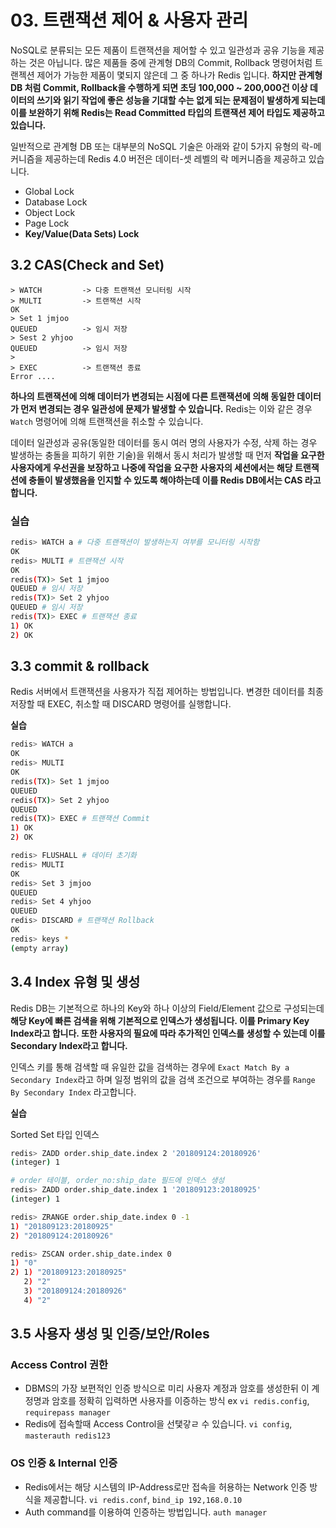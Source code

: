 # 03. 트랜잭션 제어 & 사용자 관리

NoSQL로 분류되는 모든 제품이 트랜잭션을 제어할 수 있고 일관성과 공유 기능을 제공하는 것은 아닙니다. 많은 제품들 중에 관계형 DB의 Commit, Rollback 명령어처럼 트랜젝션 제어가 가능한 제품이 몇되지 않은데 그 중 하나가 Redis 입니다. **하지만 관계형 DB 처럼 Commit, Rollback을 수행하게 되면 초딩 100,000 ~ 200,000건 이상 데이터의 쓰기와 읽기 작업에 좋은 성능을 기대할 수는 없게 되는 문제점이 발생하게 되는데 이를 보완하기 위해 Redis는 Read Committed 타입의 트랜잭션 제어 타입도 제공하고 있습니다.**

일반적으로 관계형 DB 또는 대부분의 NoSQL 기술은 아래와 같이 5가지 유형의 락-메커니즘을 제공하는데 Redis 4.0 버전은 데이터-셋 레벨의 락 메커니즘을 제공하고 있습니다.

- Global Lock
- Database Lock
- Object Lock
- Page Lock
- **Key/Value(Data Sets) Lock**



## 3.2 CAS(Check and Set)

```
> WATCH         -> 다중 트랜잭션 모니터링 시작
> MULTI         -> 트랜잭션 시작
OK              
> Set 1 jmjoo   
QUEUED          -> 임시 저장
> Sest 2 yhjoo  
QUEUED          -> 임시 저장
>
> EXEC          -> 트랜잭션 종료
Error ....
```

**하나의 트랜잭션에 의해 데이터가 변경되는 시점에 다른 트랜잭션에 의해 동일한 데이터가 먼저 변경되는 경우 일관성에 문제가 발생할 수 있습니다.** Redis는 이와 같은 경우 `Watch` 명령어에 의해 트랜잭션을 취소할 수 있습니다.

데이터 일관성과 공유(동일한 데이터를 동시 여러 명의 사용자가 수정, 삭제 하는 경우 발생하는 충돌을 피하기 위한 기술)을 위해서 동시 처리가 발생할 때 먼저 **작업을 요구한 사용자에게 우선권을 보장하고 나중에 작업을 요구한 사용자의 세션에서는 해당 트랜잭션에 충돌이 발생했음을 인지할 수 있도록 해야하는데 이를 Redis DB에서는 CAS 라고 합니다.**



### 실습

```bash
redis> WATCH a # 다중 트랜잭션이 발생하는지 여부를 모니터링 시작함
OK
redis> MULTI # 트랜잭션 시작
OK
redis(TX)> Set 1 jmjoo
QUEUED # 임시 저장
redis(TX)> Set 2 yhjoo
QUEUED # 임시 저장
redis(TX)> EXEC # 트랜잭션 종료
1) OK
2) OK
```



## 3.3 commit & rollback

Redis 서버에서 트랜잭션을 사용자가 직접 제어하는 방법입니다. 변경한 데이터를 최종 저장할 때 EXEC, 취소할 때 DISCARD 명령어를 실행합니다.

**실습**

```bash
redis> WATCH a
OK
redis> MULTI
OK
redis(TX)> Set 1 jmjoo
QUEUED
redis(TX)> Set 2 yhjoo
QUEUED
redis(TX)> EXEC # 트랜잭션 Commit
1) OK
2) OK

redis> FLUSHALL # 데이터 초기화
redis> MULTI
OK
redis> Set 3 jmjoo
QUEUED
redis> Set 4 yhjoo
QUEUED
redis> DISCARD # 트랜잭션 Rollback
OK
redis> keys *
(empty array)
```



## 3.4 Index 유형 및 생성

Redis DB는 기본적으로 하나의 Key와 하나 이상의 Field/Element 값으로 구성되는데 **해당 Key에 빠른 검색을 위해 기본적으로 인덱스가 생성됩니다. 이를 Primary Key Index라고 합니다. 또한 사용자의 필요에 따라 추가적인 인덱스를 생성할 수 있는데 이를 Secondary Index라고 합니다.**

인덱스 키를 통해 검색할 때 유일한 값을 검색하는 경우에 `Exact Match By a Secondary Index`라고 하며 일정 범위의 값을 검색 조건으로 부여하는 경우를 `Range By Secondary Index` 라고합니다.



**실습**

Sorted Set 타입 인덱스

```bash
redis> ZADD order.ship_date.index 2 '201809124:20180926'
(integer) 1

# order 테이블, order_no:ship_date 필드에 인덱스 생성
redis> ZADD order.ship_date.index 1 '201809123:20180925'
(integer) 1

redis> ZRANGE order.ship_date.index 0 -1
1) "201809123:20180925"
2) "201809124:20180926"

redis> ZSCAN order.ship_date.index 0
1) "0"
2) 1) "201809123:20180925"
   2) "2"
   3) "201809124:20180926"
   4) "2"
```



## 3.5 사용자 생성 및 인증/보안/Roles

### Access Control 권한

- DBMS의 가장 보편적인 인증 방식으로 미리 사용자 계정과 암호를 생성한뒤 이 계정명과 암호를 정확히 입력하면 사용자를 이증하는 방식 ex `vi redis.config`, `requirepass manager`
- Redis에 접속할때 Access Control을 선탳갛ㄹ 수 있습니다. `vi config`, `masterauth redis123`

### OS 인증 & Internal 인증

- Redis에서는 해당 시스템의 IP-Address로만 접속을 허용하는 Network 인증 방식을 제공합니다. `vi redis.conf`, `bind_ip 192,168.0.10`
- Auth command를 이용하여 인증하는 방법입니다. `auth manager`